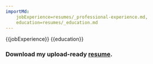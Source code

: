```yaml
---
importMd: 
    jobExperience=resumes/_professional-experience.md, 
    education=resumes/_education.md
---
```


{{jobExperience}}
{{education}}

### Download my upload-ready [resume](/resume/paul-armer.md).